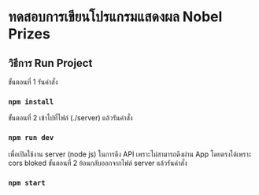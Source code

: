 # ทดสอบการเขียนโปรแกรมแสดงผล Nobel Prizes 

## วิธีการ Run Project
ขั้นตอนที่ 1 รันคำสั่ง 
### `npm install`
ขั้นตอนที่ 2 เข้าไปที่ไฟล์ (./server) แล้วรันคำสั่ง 
### `npm run dev`
เพื่อเปิดใช้งาน server (node js) ในการดึง API เพราะไม่สามารถดึงผ่าน App โดยตรงได้เพราะ cors bloked
ขั้นตอนที่ 2 ย้อนกลับออกจากไฟล์ server แล้วรันคำสั่ง 
### `npm start`



